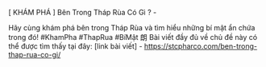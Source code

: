 [ KHÁM PHÁ ] Bên Trong Tháp Rùa Có Gì ? - 

Hãy cùng khám phá bên trong Tháp Rùa và tìm hiểu những bí mật ẩn chứa trong đó! #KhamPha #ThapRua #BíMật 朗 Bài viết đầy đủ về chủ đề này có thể được tìm thấy tại đây: [link bài viết] - https://stcpharco.com/ben-trong-thap-rua-co-gi/
